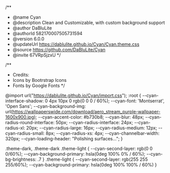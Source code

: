 /**
 * @name Cyan
 * @description Clean and Customizable, with custom background support
 * @author DaBluLite
 * @authorId 582170007505731594
 * @version 6.0.0
 * @updateUrl https://dablulite.github.io/Cyan/Cyan.theme.css
 * @source https://github.com/DaBluLite/Cyan
 * @invite 67VRpSjzxU
 */

/**
* Credits:
* Icons by Bootrstrap Icons
* Fonts by Google Fonts
*/
 
@import url("https://dablulite.github.io/Cyan/import.css");
:root {
	--cyan-interface-shadow: 0 4px 10px 0 rgb(0 0 0 / 60%);
	--cyan-font: 'Montserrat', 'Open Sans';
	--cyan-background-img: url(https://wallpaperswide.com/download/aero_stream_purple-wallpaper-1600x900.jpg);
	--cyan-accent-color: #b730b8;
	--cyan-blur: 48px;
	--cyan-radius-round-interface: 50px;
    --cyan-radius-interface: 24px;
    --cyan-radius-xl: 20px;
    --cyan-radius-large: 16px;
    --cyan-radius-medium: 12px;
    --cyan-radius-small: 8px;
    --cyan-radius-xs: 4px;
    --cyan-channelbar-width: 320px;
    --cyan-loading-header: "Polishing surfaces...";
}

.theme-dark,
.theme-dark .theme-light {
    --cyan-second-layer: rgb(0 0 0/60%);
    --cyan-background-primary: hsla(0deg 100% 0% / 60%);
    --cyan-bg-brightness: .7
}
.theme-light {
    --cyan-second-layer: rgb(255 255 255/60%);
    --cyan-background-primary: hsla(0deg 100% 100% / 60%)
}
